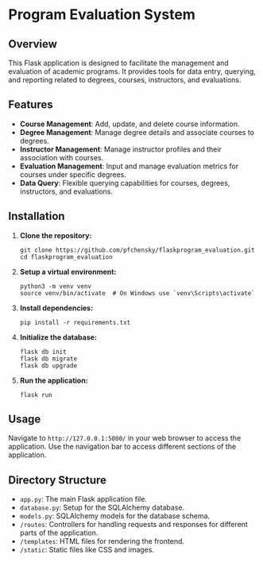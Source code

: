 # Program Evaluation System

## Overview

This Flask application is designed to facilitate the management and evaluation of academic programs. It provides tools for data entry, querying, and reporting related to degrees, courses, instructors, and evaluations.

## Features

- **Course Management**: Add, update, and delete course information.
- **Degree Management**: Manage degree details and associate courses to degrees.
- **Instructor Management**: Manage instructor profiles and their association with courses.
- **Evaluation Management**: Input and manage evaluation metrics for courses under specific degrees.
- **Data Query**: Flexible querying capabilities for courses, degrees, instructors, and evaluations.

## Installation

1. **Clone the repository:**

   ```
   git clone https://github.com/pfchensky/flaskprogram_evaluation.git
   cd flaskprogram_evaluation
   ```

2. **Setup a virtual environment:**

   ```
   python3 -m venv venv
   source venv/bin/activate  # On Windows use `venv\Scripts\activate`
   ```

3. **Install dependencies:**

   ```
   pip install -r requirements.txt
   ```

4. **Initialize the database:**

   ```
   flask db init
   flask db migrate
   flask db upgrade
   ```

5. **Run the application:**
   ```
   flask run
   ```

## Usage

Navigate to `http://127.0.0.1:5000/` in your web browser to access the application. Use the navigation bar to access different sections of the application.

## Directory Structure

- `app.py`: The main Flask application file.
- `database.py`: Setup for the SQLAlchemy database.
- `models.py`: SQLAlchemy models for the database schema.
- `/routes`: Controllers for handling requests and responses for different parts of the application.
- `/templates`: HTML files for rendering the frontend.
- `/static`: Static files like CSS and images.

```

```

